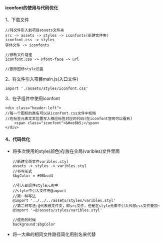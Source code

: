 #### iconfont的使用与代码优化

1、下载文件

```
//将文件引入到项目assets文件夹
src -> assets -> styles -> iconfonts(新建文件夹)
iconfont.css -> styles
字体文件 -> iconfonts

//修改文件路径
iconfont.css -> @font-face -> url

//删除图标style设置
```

2、将文件引入项目main.js(入口文件)

```
import './assets/styles/iconfont.css'
```

3、在子组件中使用iconfont

```
<div class="header-left">
//每一个图标的类名可以从iconfont.css文件中知晓
//在标签元素文本位置写入相应标签对应的代码(在iconfont官网可以看到)
	<span class="iconfont">&#xe8b5;</span>
</div>
```



#### 4、代码优化

* 将多次使用的style(颜色)存放在全局(varibles)文件里面

  ```
  //新建全局文件varibles.styl
  assets -> styles -> varibles.styl
  //书写形式
  $bgColor = #00bcd4
  
  //引入到组件style元素中
  //style中引入文件用@import
  //第一种写法
  @import '../../../assets/styles/varibles.styl'
  //第二种写法:@代表根文件夹，即src文件，但是在style元素中引入外部css文件要加~
  @import '~@/assets/styles/varibles.styl'
  
  //使用的时候
  background:$bgColor
  ```

* 将一大串的相同文件路径简化用别名来代替